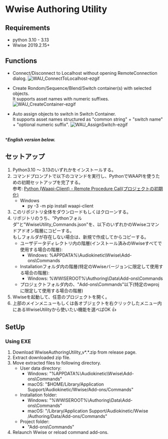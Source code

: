 # Wwise Authoring Utility

## Requirements
* python 3.10 - 3.13
* Wwise 2019.2.15+

## Functions
* Connect/Disconnect to Localhost without opening RemoteConnection dialog.
![WAU_ConnectToLocalhost-ezgif](https://github.com/user-attachments/assets/3a10d16f-ef84-4f2d-a41b-0cfd9a4ca730)

* Create Rondom/Sequence/Blend/Switch container(s) with selected objects.\
  It supports asset names with numeric suffixes.
![WAU_CreateContainer-ezgif](https://github.com/user-attachments/assets/57e77f2d-305a-45d1-a8f4-1cb17ff8a6a4)

* Auto assign objects to switch in Switch Container.\
  It supports asset names structured as "common string" + "switch name" + "optional numeric suffix".
![WAU_AssignSwitch-ezgif](https://github.com/user-attachments/assets/1a7a4779-3872-4417-b575-5af91ed834ed)

\
****English version below.***
## セットアップ
1. Python3.10 ～ 3.13のいずれかをインストールする。
1. コマンドプロンプトで以下のコマンドを実行し、PythonでWAAPIを使うための初期セットアップを完了する。\
参考: [Python (Waapi-Client) - Remote Procedure Call(プロジェクトの初期化)](https://www.audiokinetic.com/ja/public-library/2024.1.9_8920/?source=SDK&id=waapi_client_python_rpc.html#waapi_client_python_rpc_init)
	* Windows
		* py -3 -m pip install waapi-client
1. このリポジトリ全体をダウンロードもしくはクローンする。
1. リポジトリのうち、"Pythonフォルダ"と"WwiseUtility_Commands.json"を、以下のいずれかのWwiseコマンドアドオン階層にコピーする。\
   もしフォルダが存在しない場合は、新規で作成してからコピーする。
	* ユーザデータディレクトリ内の階層(インストール済みのWwiseすべてで使用する場合の階層):
		* Windows: %APPDATA%\Audiokinetic\Wwise\Add-ons\Commands
	* Installationフォルダ内の階層(特定のWwiseバージョンに限定して使用する場合の階層):
		* Windows: %WWISEROOT%\Authoring\Data\Add-ons\Commands
	* プロジェクトフォルダ内の、"Add-ons\Commands"以下(特定のwprojに限定して使用する場合の階層)
1. Wwiseを起動して、任意のプロジェクトを開く。
1. 上部のメインメニューもしくは各オブジェクトを右クリックしたメニュー内にあるWwiseUtilityから使いたい機能を選べばOK :+1:

## SetUp
### Using EXE
1. Download WwiseAuthoringUtility_v*.*.zip from release page.
1. Extract downloaded zip file.
1. Move extracted files to following directory.
	* User data directory:
		* Windows: "%APPDATA%\\Audiokinetic\\Wwise\\Add-ons\\Commands"
		* macOS: "$HOME/Library/Application Support/Audiokinetic/Wwise/Add-ons/Commands"
	* Installation folder:
		* Windows: "%WWISEROOT%\\Authoring\\Data\\Add-ons\\Commands"
		* macOS: "/Library/Application Support/Audiokinetic/Wwise <version>/Authoring/Data/Add-ons/Commands"
	* Project folder:
		* "Add-ons\\Commands"
1. Relaunch Wwise or reload command add-ons.

